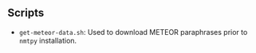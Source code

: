 Scripts
-------

 - `get-meteor-data.sh`: Used to download METEOR paraphrases prior to `nmtpy` installation.
